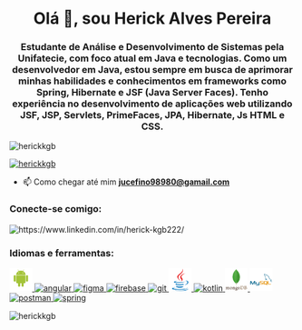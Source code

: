 <h1 align="center">Olá 👋, sou Herick Alves Pereira</h1>
<h3 align="center">Estudante de Análise e Desenvolvimento de Sistemas pela Unifatecie, com foco atual em Java e tecnologias. Como um desenvolvedor em Java, estou sempre em busca de aprimorar minhas habilidades e conhecimentos em frameworks como Spring, Hibernate e JSF (Java Server Faces). Tenho experiência no desenvolvimento de aplicações web utilizando JSF, JSP, Servlets, PrimeFaces, JPA, Hibernate, Js HTML e CSS.</h3> 

<p align="left"> <img src="https://komarev.com/ghpvc/?username=herickkgb&label=Profile%20views&color=0e75b6&style=flat" alt="herickkgb" /> </p>

<p align="left"> <a href ="https://github.com/ryo-ma/github-profile-trophy"><img src="https://github-profile-trophy.vercel.app/?username=herickkgb" alt="herickkgb" /></a> </p>

- 📫 Como chegar até mim **jucefino98980@gamail.com**

<h3 align="left">Conecte-se comigo:</h3>
<p align="left">
<a target="blank">
    <img align="center" src="https://raw.githubusercontent.com/rahuldkjain/github-profile-readme-generator/master/src/images/icons/Social/linked-in-alt.svg" alt="https://www.linkedin.com/in/herick-kgb222/" height="30" width="40" />
</a>
</p>

<h3 align="left">Idiomas e ferramentas:</h3>
<p align="left"> <a href="https://developer.android.com" target="_blank" rel="noreferrer"> <img src="https://raw.githubusercontent.com/devicons/devicon/master/icons/android/android-original-wordmark.svg" alt="android" width="40" height="40"/> </a> <a href="https://angular.io" target="_blank" rel="noreferrer"> <img src="https://angular.io/assets/images/logos/angular/angular.svg" alt="angular" width="40" height=" 40"/> </a> <a href="https://www.figma.com/" target="_blank" rel="noreferrer"> <img src="https://www.vectorlogo.zone/logos/figma/figma-icon.svg" alt="figma" width="40" height="40"/> </a> <a href="https://firebase.google.com/" target ="_blank" rel="noreferrer"> <img src="https://www.vectorlogo.zone/logos/firebase/firebase-icon.svg" alt="firebase" width="40" height="40" /> </a> <a href="https://git-scm.com/" target="_blank" rel="noreferrer"> <img src="https://www.vectorlogo.zone/logos/git-scm/git-scm-icon.svg" alt="git" width="40" height="40"/> </a> <a href="https://www.java.com" target="_blank" rel="noreferrer"> <img src="https://raw.githubusercontent.com/devicons/devicon/master/icons/java/java-original.svg" alt="java" width ="40" height="40"/> </a> <a href="https://kotlinlang.org" target="_blank" rel="noreferrer"> <img src="https://www.vectorlogo.zone/logos/kotlinlang/kotlinlang-icon.svg" alt="kotlin" width="40" height="40"/> </a> <a href="https://www.mongodb.com/" target="_blank" rel="noreferrer"> <img src="https://raw.githubusercontent.com/devicons/devicon/master/icons/mongodb/mongodb-original-wordmark.svg" alt="mongodb" width="40" height="40"/> </a> <a href="https://www.mysql.com/" target="_blank" rel="noreferrer"> <img src="https://raw.githubusercontent.com/devicons/devicon/master/icons/mysql/mysql-original-wordmark.svg" alt="mysql" width="40" height="40"/> </a> <a href="https://postman.com" target="_blank" rel="noreferrer"> <img src="https://www.vectorlogo.zone/logos/getpostman/getpostman-icon.svg" alt="postman" width="40" height="40"/> </a> <a href="https://spring.io/" target="_blank" rel="noreferrer"> <img src="https://www.vectorlogo.zone/logos/springio/springio-icon.svg" alt="spring" width="40" altura ="40"/> </a> </p>

<p><img align="center" src="https://github-readme-stats.vercel.app/api/top-langs?username=herickkgb&show_icons=true&locale=en&layout=compact" alt="herickkgb" /> </p>
